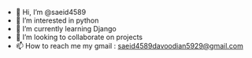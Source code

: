 - 👋 Hi, I’m @saeid4589
- 👀 I’m interested in python
- 🌱 I’m currently learning Django
- 💞️ I’m looking to collaborate on projects
- 📫 How to reach me my gmail : saeid4589davoodian5929@gmail.com

<!---
saeid4589/saeid4589 is a ✨ special ✨ repository because its `README.md` (this file) appears on your GitHub profile.
You can click the Preview link to take a look at your changes.
--->
